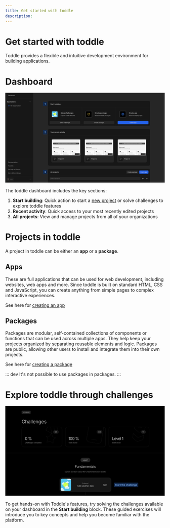 ```yaml
---
title: Get started with toddle
description:
---
```


# Get started with toddle
Toddle provides a flexible and intuitive development environment for building applications.

# Dashboard

![Dashboard|16/9](dashboard.webp)

The toddle dashboard includes the key sections:
1. **Start building**: Quick action to start a [new project](/get-started/create-a-project) or solve challenges to explore toddle features
2. **Recent activity**: Quick access to your most recently edited projects
3. **All projects**: View and manage projects from all of your organizations

# Projects in toddle
A project in toddle can be either an **app** or a **package**.
## Apps
These are full applications that can be used for web development, including websites, web apps and more. Since toddle is built on standard HTML, CSS and JavaScript, you can create anything from simple pages to complex interactive experiences.

See here for [creating an app](/get-started/create-a-project#create-an-app)
## Packages
Packages are modular, self-contained collections of components or functions that can be used across multiple apps. They help keep your projects organized by separating reusable elements and logic. Packages are public, allowing other users to install and integrate them into their own projects.

See here for [creating a package](/get-started/create-a-project#create-a-package)

::: dev
It's not possible to use packages in packages.
:::

# Explore toddle through challenges

![Challenges|16/9](challenges.webp)

To get hands-on with Toddle's features, try solving the challenges available on your dashboard in the **Start building** block. These guided exercises will introduce you to key concepts and help you become familiar with the platform.
